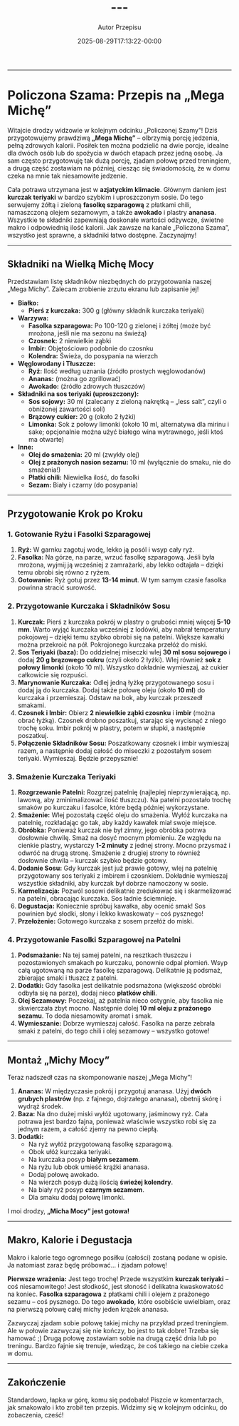 ﻿---
draft: true
title: "---"
author: "Autor Przepisu"
recipe_image: images/recipe-headers/default.avif
date: 2025-08-29T17:13:22-00:00
categories: ["do-kategoryzacji"]
tags: ["draft"]
tagline: "Przepis do sformatowania"
servings: 4
prep_time: 15
cook: true
cook_time: 30
calories: 300
protein: 20
fat: 10
carbohydrate: 25
---
---

# **Policzona Szama: Przepis na „Mega Michę”**

Witajcie drodzy widzowie w kolejnym odcinku „Policzonej Szamy”! Dziś przygotowujemy prawdziwą **„Mega Michę”** – olbrzymią porcję jedzenia, pełną zdrowych kalorii. Posiłek ten można podzielić na dwie porcje, idealne dla dwóch osób lub do spożycia w dwóch etapach przez jedną osobę. Ja sam często przygotowuję tak dużą porcję, zjadam połowę przed treningiem, a drugą część zostawiam na później, ciesząc się świadomością, że w domu czeka na mnie tak niesamowite jedzenie.

Cała potrawa utrzymana jest w **azjatyckim klimacie**. Głównym daniem jest **kurczak teriyaki** w bardzo szybkim i uproszczonym sosie. Do tego serwujemy żółtą i zieloną **fasolkę szparagową** z płatkami chili, namaszczoną olejem sezamowym, a także **awokado** i plastry **ananasa**. Wszystkie te składniki zapewniają doskonałe wartości odżywcze, świetne makro i odpowiednią ilość kalorii. Jak zawsze na kanale „Policzona Szama”, wszystko jest sprawne, a składniki łatwo dostępne. Zaczynajmy!

---

## **Składniki na Wielką Michę Mocy**

Przedstawiam listę składników niezbędnych do przygotowania naszej „Mega Michy”. Zalecam zrobienie zrzutu ekranu lub zapisanie jej!

*   **Białko:**
    *   **Pierś z kurczaka:** 300 g (główny składnik kurczaka teriyaki)
*   **Warzywa:**
    *   **Fasolka szparagowa:** Po 100-120 g zielonej i żółtej (może być mrożona, jeśli nie ma sezonu na świeżą)
    *   **Czosnek:** 2 niewielkie ząbki
    *   **Imbir:** Objętościowo podobnie do czosnku
    *   **Kolendra:** Świeża, do posypania na wierzch
*   **Węglowodany i Tłuszcze:**
    *   **Ryż:** Ilość według uznania (źródło prostych węglowodanów)
    *   **Ananas:** (można go zgrillować)
    *   **Awokado:** (źródło zdrowych tłuszczów)
*   **Składniki na sos teriyaki (uproszczony):**
    *   **Sos sojowy:** 30 ml (zalecany z zieloną nakrętką – „less salt”, czyli o obniżonej zawartości soli)
    *   **Brązowy cukier:** 20 g (około 2 łyżki)
    *   **Limonka:** Sok z połowy limonki (około 10 ml, alternatywa dla mirinu i sake; opcjonalnie można użyć białego wina wytrawnego, jeśli ktoś ma otwarte)
*   **Inne:**
    *   **Olej do smażenia:** 20 ml (zwykły olej)
    *   **Olej z prażonych nasion sezamu:** 10 ml (wyłącznie do smaku, nie do smażenia!)
    *   **Płatki chili:** Niewielka ilość, do fasolki
    *   **Sezam:** Biały i czarny (do posypania)

---

## **Przygotowanie Krok po Kroku**

### **1. Gotowanie Ryżu i Fasolki Szparagowej**

1.  **Ryż:** W garnku zagotuj wodę, lekko ją posól i wsyp cały ryż.
2.  **Fasolka:** Na górze, na parze, wrzuć fasolkę szparagową. Jeśli była mrożona, wyjmij ją wcześniej z zamrażarki, aby lekko odtajała – dzięki temu obrobi się równo z ryżem.
3.  **Gotowanie:** Ryż gotuj przez **13-14 minut**. W tym samym czasie fasolka powinna stracić surowość.

### **2. Przygotowanie Kurczaka i Składników Sosu**

1.  **Kurczak:** Pierś z kurczaka pokrój w plastry o grubości mniej więcej **5-10 mm**. Warto wyjąć kurczaka wcześniej z lodówki, aby nabrał temperatury pokojowej – dzięki temu szybko obrobi się na patelni. Większe kawałki można przekroić na pół. Pokrojonego kurczaka przełóż do miski.
2.  **Sos Teriyaki (baza):** Do oddzielnej miseczki wlej **30 ml sosu sojowego** i dodaj **20 g brązowego cukru** (czyli około 2 łyżki). Wlej również **sok z połowy limonki** (około 10 ml). Wszystko dokładnie wymieszaj, aż cukier całkowicie się rozpuści.
3.  **Marynowanie Kurczaka:** Odlej jedną łyżkę przygotowanego sosu i dodaj ją do kurczaka. Dodaj także połowę oleju (około **10 ml**) do kurczaka i przemieszaj. Odstaw na bok, aby kurczak przeszedł smakami.
4.  **Czosnek i Imbir:** Obierz **2 niewielkie ząbki czosnku** i **imbir** (można obrać łyżką). Czosnek drobno poszatkuj, starając się wycisnąć z niego trochę soku. Imbir pokrój w plastry, potem w słupki, a następnie poszatkuj.
5.  **Połączenie Składników Sosu:** Poszatkowany czosnek i imbir wymieszaj razem, a następnie dodaj całość do miseczki z pozostałym sosem teriyaki. Wymieszaj. Będzie przepysznie!

### **3. Smażenie Kurczaka Teriyaki**

1.  **Rozgrzewanie Patelni:** Rozgrzej patelnię (najlepiej nieprzywierającą, np. lawową, aby zminimalizować ilość tłuszczu). Na patelni pozostało trochę smaków po kurczaku i fasolce, które będą później wykorzystane.
2.  **Smażenie:** Wlej pozostałą część oleju do smażenia. Wyłóż kurczaka na patelnię, rozkładając go tak, aby każdy kawałek miał swoje miejsce.
3.  **Obróbka:** Ponieważ kurczak nie był zimny, jego obróbka potrwa dosłownie chwilę. Smaż na dosyć mocnym płomieniu. Ze względu na cienkie plastry, wystarczy **1-2 minuty** z jednej strony. Mocno przysmaż i odwróć na drugą stronę. Smażenie z drugiej strony to również dosłownie chwila – kurczak szybko będzie gotowy.
4.  **Dodanie Sosu:** Gdy kurczak jest już prawie gotowy, wlej na patelnię przygotowany sos teriyaki z imbirem i czosnkiem. Dokładnie wymieszaj wszystkie składniki, aby kurczak był dobrze namoczony w sosie.
5.  **Karmelizacja:** Pozwól sosowi delikatnie zredukować się i skarmelizować na patelni, obracając kurczaka. Sos ładnie ściemnieje.
6.  **Degustacja:** Koniecznie spróbuj kawałka, aby ocenić smak! Sos powinien być słodki, słony i lekko kwaskowaty – coś pysznego!
7.  **Przełożenie:** Gotowego kurczaka z sosem przełóż do miski.

### **4. Przygotowanie Fasolki Szparagowej na Patelni**

1.  **Podsmażanie:** Na tej samej patelni, na resztkach tłuszczu i pozostawionych smakach po kurczaku, ponownie odpal płomień. Wsyp całą ugotowaną na parze fasolkę szparagową. Delikatnie ją podsmaż, zbierając smaki i tłuszcz z patelni.
2.  **Dodatki:** Gdy fasolka jest delikatnie podsmażona (większość obróbki odbyła się na parze), dodaj nieco **płatków chili**.
3.  **Olej Sezamowy:** Poczekaj, aż patelnia nieco ostygnie, aby fasolka nie skwierczała zbyt mocno. Następnie dolej **10 ml oleju z prażonego sezamu**. To doda niesamowity aromat i smak.
4.  **Wymieszanie:** Dobrze wymieszaj całość. Fasolka na parze zebrała smaki z patelni, do tego chili i olej sezamowy – wszystko gotowe!

---

## **Montaż „Michy Mocy”**

Teraz nadszedł czas na skomponowanie naszej „Mega Michy”!

1.  **Ananas:** W międzyczasie pokrój i przygotuj ananasa. Użyj **dwóch grubych plastrów** (np. z fajnego, dojrzałego ananasa), obetnij skórę i wydrąż środek.
2.  **Baza:** Na dno dużej miski wyłóż ugotowany, jaśminowy ryż. Cała potrawa jest bardzo fajna, ponieważ właściwie wszystko robi się za jednym razem, a całość zjemy na pewno ciepłą.
3.  **Dodatki:**
    *   Na ryż wyłóż przygotowaną fasolkę szparagową.
    *   Obok ułóż kurczaka teriyaki.
    *   Na kurczaka posyp **białym sezamem**.
    *   Na ryżu lub obok umieść krążki ananasa.
    *   Dodaj połowę awokado.
    *   Na wierzch posyp dużą ilością **świeżej kolendry**.
    *   Na biały ryż posyp **czarnym sezamem**.
    *   Dla smaku dodaj połowę limonki.

I moi drodzy, **„Micha Mocy” jest gotowa!**

---

## **Makro, Kalorie i Degustacja**

Makro i kalorie tego ogromnego posiłku (całości) zostaną podane w opisie. Ja natomiast zaraz będę próbować... i zjadam połowę!

**Pierwsze wrażenia:** Jest tego trochę! Przede wszystkim **kurczak teriyaki** – coś niesamowitego! Jest słodkość, jest słoność i delikatna kwaskowatość na koniec. **Fasolka szparagowa** z płatkami chili i olejem z prażonego sezamu – coś pysznego. Do tego **awokado**, które osobiście uwielbiam, oraz na pierwszą połowę całej michy jeden krążek ananasa.

Zazwyczaj zjadam sobie połowę takiej michy na przykład przed treningiem. Ale w połowie zazwyczaj się nie kończy, bo jest to tak dobre! Trzeba się hamować ;) Drugą połowę zostawiam sobie na drugą część dnia lub po treningu. Bardzo fajnie się trenuje, wiedząc, że coś takiego na ciebie czeka w domu.

---

## **Zakończenie**

Standardowo, łapka w górę, komu się podobało! Piszcie w komentarzach, jak smakowało i kto zrobił ten przepis. Widzimy się w kolejnym odcinku, do zobaczenia, cześć!